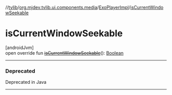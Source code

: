 //[tvlib](../../../index.md)/[org.mjdev.tvlib.ui.components.media](../index.md)/[ExoPlayerImpl](index.md)/[isCurrentWindowSeekable](is-current-window-seekable.md)

# isCurrentWindowSeekable

[androidJvm]\
open override fun [~~isCurrentWindowSeekable~~](is-current-window-seekable.md)(): [Boolean](https://kotlinlang.org/api/latest/jvm/stdlib/kotlin/-boolean/index.html)

---

### Deprecated

Deprecated in Java

---
